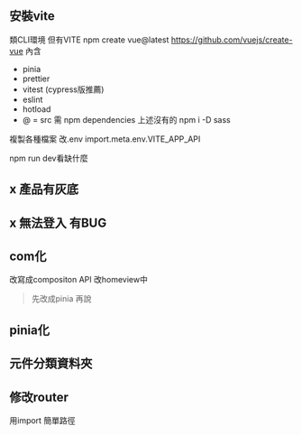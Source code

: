 ## 安裝vite
類CLI環境 但有VITE
npm create vue@latest
https://github.com/vuejs/create-vue
內含
+ pinia 
+ prettier 
+ vitest (cypress版推薦)
+ eslint 
+ hotload
+ @ = src
需
npm dependencies 上述沒有的
npm i -D sass

複製各種檔案
改.env  import.meta.env.VITE_APP_API

npm run dev看缺什麼


## x 產品有灰底
## x 無法登入 有BUG




## com化
改寫成compositon API
改homeview中
> 先改成pinia 再說
## pinia化

## 元件分類資料夾
## 修改router
用import
簡單路徑